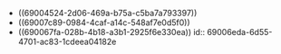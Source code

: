 - ((69004524-2d06-469a-b75a-c5ba7a793397))
- ((69007c89-0984-4caf-a14c-548af7e0d5f0))
- ((690067fa-028b-4b18-a3b1-2925f6e330ea))
  id:: 69006eda-6d55-4701-ac83-1cdeea04182e